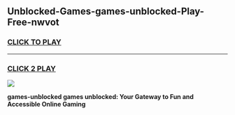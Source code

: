 
## Unblocked-Games-games-unblocked-Play-Free-nwvot
<h3>
<a href="https://premium76.site?title=games-unblocked&ref=10A">CLICK TO PLAY</a></h3>
<hr>

<h3>
<a href="https://premium76.site?title=games-unblocked&ref=10A">CLICK 2 PLAY</a>
  
</h3>

<a href="https://premium76.site?title=games-unblocked&ref=10A"><img src="https://clearcache.store/games.png"></a>


**games-unblocked games unblocked: Your Gateway to Fun and Accessible Online Gaming**
